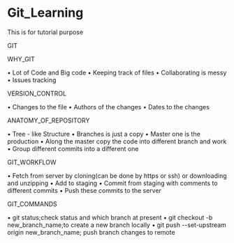 # Git_Learning
This is for tutorial purpose

GIT

WHY_GIT

• Lot of Code and Big code
• Keeping track of files
• Collaborating is messy
• Issues tracking

VERSION_CONTROL

• Changes to the file
• Authors of the changes
• Dates to the changes

ANATOMY_OF_REPOSITORY

• Tree - like Structure
• Branches is just a copy
• Master one is the production
• Along the master copy the code into different branch and work
• Group different commits into a different one

GIT_WORKFLOW

• Fetch from server by cloning(can be done by https or ssh) or downloading and unzipping
• Add to staging
• Commit from staging with comments to different commits
• Push these commits to the server

GIT_COMMANDS

• git status;check status and which branch at present
• git checkout -b new_branch_name;to create a new branch locally
• git push --set-upstream origin new_branch_name; push branch changes to remote
